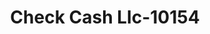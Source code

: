 ---
f_zip-code: 54494
f_state-code: WI
title: Check Cash Llc-10154
f_phone: 715-424-0888
f_city-only: Wisconsin Rapids
f_address: 2961 8Th Street S Wisconsin Rapids
f_location-unique-id: '10154'
slug: check-cash-llc-10154
updated-on: '2024-05-30T13:46:58.046Z'
created-on: '2024-05-30T13:36:59.803Z'
published-on: '2024-05-30T13:54:32.469Z'
f_city-state: cms/city/wisconsin-rapids-wi.md
f_company: cms/company/check-cash-llc.md
f_state: cms/state/wisconsin.md
layout: '[payday-loan].html'
tags: payday-loan
---